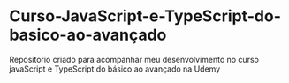 # Curso-JavaScript-e-TypeScript-do-basico-ao-avançado
Repositorio criado para acompanhar meu desenvolvimento no curso javaScript e TypeScript do básico ao avançado na Udemy
